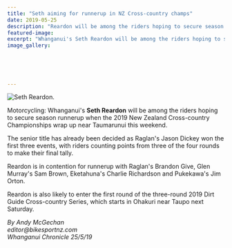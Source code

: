 ```yaml
---
title: "Seth aiming for runnerup in NZ Cross-country champs"
date: 2019-05-25
description: "Reardon will be among the riders hoping to secure season runnerup when the 2019 NZ Cross-country Champs wrap up..."
featured-image: 
excerpt: "Whanganui's Seth Reardon will be among the riders hoping to secure season runnerup when the 2019 NZ Cross-country Championships wrap up near Taumarunui this weekend."
image_gallery:
    
    
    
    
    
---
```


<p><img src="https://www.nzherald.co.nz/resizer/2EBo_-jwuN6NJmF1enJJo9SZZls=/620x349/smart/filters:quality(70)/arc-anglerfish-syd-prod-nzme.s3.amazonaws.com/public/FPTAO7FKMBHGLE2UCLBD5YRERQ.jpg" alt="Seth Reardon." /></p>
<p>Motorcycling: Whanganui's <strong>Seth Reardon</strong> will be among the riders hoping to secure season runnerup when the 2019 New Zealand Cross-country Championships wrap up near Taumarunui this weekend.</p>
<p>The senior title has already been decided as Raglan's Jason Dickey won the first three events, with riders counting points from three of the four rounds to make their final tally.</p>
<p>Reardon is in contention for runnerup with Raglan's Brandon Give, Glen Murray's Sam Brown, Eketahuna's Charlie Richardson and Pukekawa's Jim Orton.</p>
<p>Reardon is also likely to enter the first round of the three-round 2019 Dirt Guide Cross-country Series, which starts in Ohakuri near Taupo next Saturday.</p>
<p><em>By Andy McGechan<br /><span>editor@bikesportnz.com</span></em><br /><em>Whanganui Chronicle 25/5/19</em></p>

